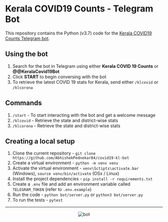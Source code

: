 # Kerala COVID19 Counts - Telegram Bot

This repository contains the Python (v3.7) code for the [Kerala COVID19 Counts Telegram bot](https://t.me/KeralaCovid19Bot).

## Using the bot

1. Search for the bot in Telegram using either **Kerala COVID 19 Counts** or **@@KeralaCovid19Bot**
2. Click **START** to begin conversing with the bot
3. To retrieve the latest COVID 19 stats for Kerala, send either `/klcovid` or `/klcorona`

## Commands
1. `/start` - To start interacting with the bot and get a welcome message
2. `/klcovid` - Retrieve the state and district-wise stats
3. `/klcorona` - Retrieve the state and district-wise stats

## Creating a local setup

1. Clone the current repository - `git clone https://github.com/AbhishekPednekar84/covid19-kl-bot`
2. Create a virtual environment - `python -m venv venv`
3. Activate the virtual environment - `venv\Sctipts\activate.bar` (Windows), `source venv/bin/activate` (OSx / Linux)
4. Install the project dependencies - `pip install -r requirements.txt`
5. Create a `.env` file and add an environment variable called `TELEGRAM_TOKEN` (refer to `.env.example`)
6. Run the code - `python bot/server.py` or `python3 bot/server.py`
7. To run the tests - `pytest`

---

<p align="center"><img src="https://github.com/AbhishekPednekar84/covid19-kl-bot/blob/master/images/screenshot.jpg" alt="bot"></p>
